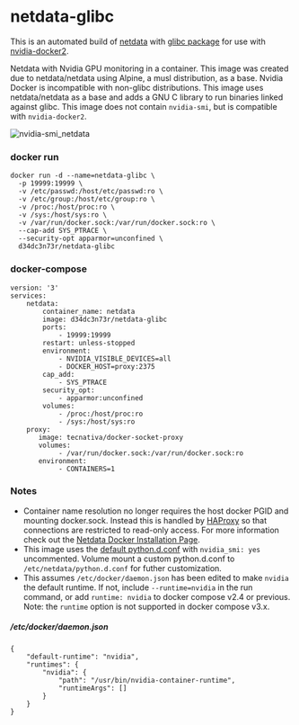 # netdata-glibc
This is an automated build of [netdata](https://github.com/netdata/netdata) with [glibc package](https://github.com/sgerrand/alpine-pkg-glibc) for use with [nvidia-docker2](https://github.com/NVIDIA/nvidia-docker).

Netdata with Nvidia GPU monitoring in a container. This image was created due to netdata/netdata using Alpine, a musl distribution, as a base. Nvidia Docker is incompatible with non-glibc distributions. This image uses netdata/netdata as a base and adds a GNU C library to run binaries linked against glibc. This image does not contain `nvidia-smi`, but is compatible with `nvidia-docker2`.

![nvidia-smi_netdata](https://user-images.githubusercontent.com/9123670/58919768-269d0180-86e4-11e9-8405-2a7b7c5917c7.png)

### docker run
```
docker run -d --name=netdata-glibc \
  -p 19999:19999 \
  -v /etc/passwd:/host/etc/passwd:ro \
  -v /etc/group:/host/etc/group:ro \
  -v /proc:/host/proc:ro \
  -v /sys:/host/sys:ro \
  -v /var/run/docker.sock:/var/run/docker.sock:ro \
  --cap-add SYS_PTRACE \
  --security-opt apparmor=unconfined \
  d34dc3n73r/netdata-glibc
```  

### docker-compose
```
version: '3'
services:
    netdata:
        container_name: netdata
        image: d34dc3n73r/netdata-glibc
        ports:
            - 19999:19999
        restart: unless-stopped
        environment:
            - NVIDIA_VISIBLE_DEVICES=all
            - DOCKER_HOST=proxy:2375
        cap_add:
            - SYS_PTRACE
        security_opt:
            - apparmor:unconfined
        volumes:
            - /proc:/host/proc:ro
            - /sys:/host/sys:ro
    proxy:
       image: tecnativa/docker-socket-proxy
       volumes:
            - /var/run/docker.sock:/var/run/docker.sock:ro
       environment:
            - CONTAINERS=1
```  

### Notes
 - Container name resolution no longer  requires the host docker PGID and mounting docker.sock. Instead this is handled by [HAProxy](https://docs.netdata.cloud/docs/running-behind-haproxy/) so that connections are restricted to read-only access. For more information check out the [Netdata Docker Installation Page](https://github.com/netdata/netdata/tree/master/packaging/docker). 
 - This image uses the [default python.d.conf](https://github.com/netdata/netdata/blob/master/collectors/python.d.plugin/python.d.conf) with `nvidia_smi: yes` uncommented. Volume mount a custom python.d.conf to `/etc/netdata/python.d.conf` for futher customization. 
 - This assumes `/etc/docker/daemon.json` has been edited to make `nvidia` the default runtime. If not, include `--runtime=nvidia` in the run command, or add `runtime: nvidia` to docker compose v2.4 or previous. Note: the `runtime` option is not supported in docker compose v3.x.

##### /etc/docker/daemon.json
```
{
    "default-runtime": "nvidia",
    "runtimes": {
        "nvidia": {
            "path": "/usr/bin/nvidia-container-runtime",
            "runtimeArgs": []
        }
    }
}
```

